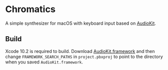 # Chromatics

A simple synthesizer for macOS with keyboard input based on [AudioKit](https://audiokit.io/).

## Build

Xcode 10.2 is required to build. Download [AudioKit.framework](https://github.com/AudioKit/AudioKit/releases/download/v4.7/AudioKit.framework.zip) and then change `FRAMEWORK_SEARCH_PATHS` in `project.pbxproj` to point to the directory when you saved `AudioKit.framework`.
